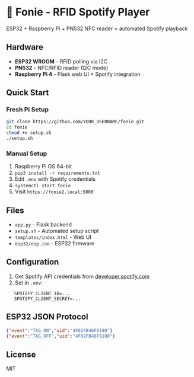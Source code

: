 # 🎵 Fonie - RFID Spotify Player

ESP32 + Raspberry Pi + PN532 NFC reader = automated Spotify playback

## Hardware
- **ESP32 WROOM** - RFID polling via I2C
- **PN532** - NFC/RFID reader (I2C mode)
- **Raspberry Pi 4** - Flask web UI + Spotify integration

## Quick Start

### Fresh Pi Setup
```bash
git clone https://github.com/YOUR_USERNAME/fonie.git
cd fonie
chmod +x setup.sh
./setup.sh
```

### Manual Setup
1. Raspberry Pi OS 64-bit
2. `pip3 install -r requirements.txt`
3. Edit `.env` with Spotify credentials
4. `systemctl start fonie`
5. Visit `https://fonie2.local:5000`

## Files
- `app.py` - Flask backend
- `setup.sh` - Automated setup script
- `templates/index.html` - Web UI
- `esp32/esp.ino` - ESP32 firmware

## Configuration
1. Get Spotify API credentials from [developer.spotify.com](https://developer.spotify.com)
2. Set in `.env`:
```
   SPOTIFY_CLIENT_ID=...
   SPOTIFY_CLIENT_SECRET=...
```

## ESP32 JSON Protocol
```json
{"event":"TAG_ON","uid":"4F02FB46F6180"}
{"event":"TAG_OFF","uid":"4F02FB46F6180"}
```

## License
MIT
